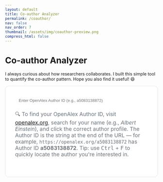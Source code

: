 ```yaml
---
layout: default
title: Co-author Analyzer
permalink: /coauthor/
nav: false
nav_order: 7
thumbnail: /assets/img/coauthor-preview.png
compress_html: false
---
```


# Co-author Analyzer

<style>
  .subtitle {
    text-align: left;
    color: #6c757d;
    margin-bottom: 2rem;
    font-size: 1.1rem;
  }

  .card-custom {
    background: var(--global-card-bg-color, #fff);
    border: 1px solid var(--global-divider-color, #dee2e6);
    border-radius: 0.75rem;
    padding: 2rem;
    margin-bottom: 2rem;
  }

  .input-group {
    max-width: 500px;
    margin: 0 auto 1rem;
    display: flex;
    box-shadow: none;
  }

  .input-group input {
    flex: 1;
    border: 1px solid var(--global-divider-color);
    border-right: none;
    border-radius: 0.4rem 0 0 0.4rem;
    padding: 0.5rem 0.75rem;
  }

  .input-group button {
    border: 1px solid var(--global-divider-color);
    background-color: var(--global-theme-color);
    color: white;
    border-radius: 0 0.4rem 0.4rem 0;
    padding: 0.5rem 1rem;
  }

  .openalex-link {
    text-align: center;
    display: block;
    font-size: 0.9rem;
    margin-top: 0.5rem;
  }

  .loading-spinner {
    width: 40px;
    height: 40px;
    border: 4px solid #ccc;
    border-bottom-color: var(--global-theme-color);
    border-radius: 50%;
    display: none;
    margin: 2rem auto;
    animation: spin 1s linear infinite;
  }

  @keyframes spin {
    to { transform: rotate(360deg); }
  }

  .alert-custom {
    text-align: center;
    margin: 1rem auto;
    padding: 0.8rem;
    max-width: 600px;
    border-radius: 0.5rem;
    display: none;
  }

  .alert-danger-custom {
    background-color: #f8d7da;
    color: #721c24;
    border: 1px solid #f5c6cb;
  }

  .results-title {
    text-align: center;
    font-weight: 600;
    margin-bottom: 1rem;
  }

  table.simple-table {
    width: 100%;
    border-collapse: collapse;
    margin-top: 1rem;
  }

  table.simple-table th,
  table.simple-table td {
    border: 1px solid var(--global-divider-color);
    padding: 0.6rem 1rem;
    text-align: left;
  }

  table.simple-table th {
    background: var(--global-light-bg-color);
  }

  .hidden-id {
    display: none;
  }

</style>

I always curious about how researchers collaborates. I built this simple tool to quantify the co-author pattern. Hope you also find it useful! :smile:


<div class="card-custom">
  <div class="input-group">
    <input type="text" id="authorIdInput" placeholder="Enter OpenAlex Author ID (e.g., a5083138872)" onkeypress="if(event.key==='Enter') analyze()">
    <button onclick="analyze()">Analyze</button>
  </div>
<p class="subtitle">
  🔍 To find your OpenAlex Author ID, visit <a href="https://openalex.org/authors?page=1" target="_blank" rel="noopener noreferrer">openalex.org</a>, search for your name (e.g., <em>Albert Einstein</em>), and click the correct author profile. The Author ID is the string at the end of the URL — for example, <code>https://openalex.org/a5083138872</code> has Author ID <strong>a5083138872</strong>. Tip: use <kbd>Ctrl</kbd> + <kbd>F</kbd> to quickly locate the author you're interested in.
</p>

</div>

<div id="loadingSpinner" class="loading-spinner"></div>
<div id="statusAlert" class="alert-custom alert-danger-custom"></div>

<div id="resultsContainer" class="card-custom" style="display: none;">
  <h2 id="resultsTitle" class="results-title"></h2>
  <table class="simple-table" id="resultTable">
    <thead>
      <tr>
        <th class="hidden-id">ID</th>
        <th>Name</th>
        <th style="text-align: center;">Publications</th>
      </tr>
    </thead>
    <tbody></tbody>
  </table>
</div>

<script src="{{ '/assets/js/coauthor.js' | relative_url }}"></script>